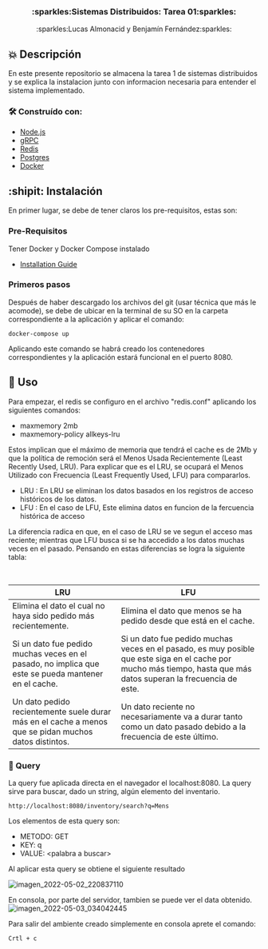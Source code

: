 <br />
<div align="center">

  <h3 align="center">:sparkles:Sistemas Distribuidos: Tarea 01:sparkles:</h3>

  <p align="center">
    :sparkles:Lucas Almonacid y Benjamín Fernández:sparkles:
  </p>
</div>

## :boom: Descripción

En este presente repositorio se almacena la tarea 1 de sistemas distribuidos y se explica la instalacion junto con informacion necesaria para entender el sistema implementado.

### 🛠 Construído con:


* [Node.js](https://nodejs.org/es/)
* [gRPC](https://grpc.io)
* [Redis](https://redis.io)
* [Postgres](https://www.postgresql.org)
* [Docker](https://www.docker.com)

## :shipit: Instalación

En primer lugar, se debe de tener claros los pre-requisitos, estas son:

### Pre-Requisitos

Tener Docker y Docker Compose instalado
* [Installation Guide](https://docs.docker.com/compose/install/)

### Primeros pasos

Después de haber descargado los archivos del git (usar técnica que más le acomode), se debe de ubicar en la terminal de su SO en la carpeta correspondiente a la aplicación y aplicar el comando:
```curl
docker-compose up
```
Aplicando este comando se habrá creado los contenedores correspondientes y la aplicación estará funcional en el puerto 8080.

## 🤝 Uso

Para empezar, el redis se configuro en el archivo "redis.conf" aplicando los siguientes comandos:

* maxmemory 2mb
* maxmemory-policy allkeys-lru

Estos implican que el máximo de memoria que tendrá el cache es de 2Mb y que la política de remoción será el Menos Usada Recientemente (Least Recently Used, LRU). Para explicar que es el LRU, se ocupará el Menos Utilizado con Frecuencia (Least Frequently Used, LFU) para compararlos.

* LRU : En LRU se eliminan los datos basados en los registros de acceso históricos de los datos.
* LFU : En el caso de LFU, Este elimina datos en funcion de la fercuencia histórica de acceso
  
La diferencia radica en que, en el caso de LRU se ve segun el acceso mas reciente; mientras que LFU busca si se ha accedido a los datos muchas veces en el pasado. Pensando en estas diferencias se logra la siguiente tabla:
 
<br />
<div align="center"> 

| LRU | LFU |
| ------------------------------------------------- | ------------------------------------------------- |
| Elimina el dato el cual no haya sido pedido más recientemente. | Elimina el dato que menos se ha pedido desde que está en el cache. |
| Si un dato fue pedido muchas veces en el pasado, no implica que este se pueda mantener en el cache. | Si un dato fue pedido muchas veces en el pasado, es muy posible que este siga en el cache por mucho más tiempo, hasta que más datos superan la frecuencia de este. |
| Un dato pedido recientemente suele durar más en el cache a menos que se pidan muchos datos distintos. | Un dato reciente no necesariamente va a durar tanto como un dato pasado debido a la frecuencia de este último. |

</div>

### :key: Query

La query fue aplicada directa en el navegador el localhost:8080. La query sirve para buscar, dado un string, algún elemento del inventario.
```curl
http://localhost:8080/inventory/search?q=Mens
```
Los elementos de esta query son:
* METODO: GET
* KEY: q
* VALUE: \<palabra a buscar\>

Al aplicar esta query se obtiene el siguiente resultado

![imagen_2022-05-02_220837110](https://user-images.githubusercontent.com/90724923/166394947-ae22fb1e-34aa-41e3-88ae-5136b32acb14.png)

En consola, por parte del servidor, tambien se puede ver el data obtenido.
![imagen_2022-05-03_034042445](https://user-images.githubusercontent.com/90724923/166418983-f68ccfcc-2dba-415b-a6c0-121cdf46cdd7.png)

Para salir del ambiente creado simplemente en consola aprete el comando:
```curl
Crtl + c
```

